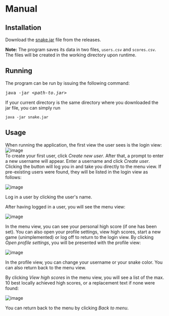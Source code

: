 # Manual

## Installation

Download the [snake.jar](https://github.com/steeric1/ot-harjoitustyo/releases/download/viikko6/snake.jar) file from the releases.

**Note:** The program saves its data in two files, `users.csv` and `scores.csv`. The files will be created in the working directory upon runtime.

## Running

The program can be run by issuing the following command:
<pre>
java -jar <<i>path-to.jar</i>>
</pre>
If your current directory is the same directory where you downloaded the jar file, you can simply run
```
java -jar snake.jar
```

## Usage

When running the application, the first view the user sees is the login view:
![image](https://user-images.githubusercontent.com/68298079/166478475-3f33296c-5b64-44c8-8cbd-5114cb14f052.png)  
To create your first user, click *Create new user*. After that, a prompt to enter a new username will appear. Enter a username and click *Create user*. Clicking the button will log you in and take you directly to the menu view. If pre-existing users were found, they will be listed in the login view as follows:  

![image](https://user-images.githubusercontent.com/68298079/166478896-f3b99210-4f7b-4321-a374-f2d162673370.png)  

Log in a user by clicking the user's name.

After having logged in a user, you will see the menu view:  

![image](https://user-images.githubusercontent.com/68298079/166479189-516f913f-e56d-40cc-9b31-c122078baed3.png)  

In the menu view, you can see your personal high score (if one has been set). You can also open your profile settings, view high scores, start a new game (unimplemented) or log off to return to the login view. By clicking *Open profile settings*, you will be presented with the profile view:  

![image](https://user-images.githubusercontent.com/68298079/166479439-24b52620-4c8f-4028-bb6a-8e32486bfac5.png)  

In the profile view, you can change your username or your snake color. You can also return back to the menu view.

By clicking *View high scores* in the menu view, you will see a list of the max. 10 best locally achieved high scores, or a replacement text if none were found:  

![image](https://user-images.githubusercontent.com/68298079/166479743-cf691754-7040-4dd0-9a31-8ef6f60109e8.png)  

You can return back to the menu by clicking *Back to menu*.
